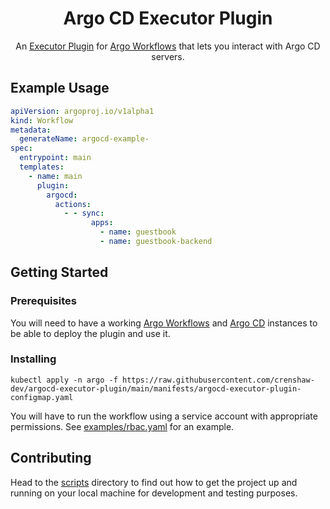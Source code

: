 <div align="center">
  <h1 align="center">Argo CD Executor Plugin</h1>
  <p align="center">An <a href="https://github.com/argoproj/argo-workflows/blob/master/docs/executor_plugins.md">Executor Plugin</a> for <a href="https://argoproj.github.io/argo-workflows/">Argo Workflows</a> that lets you interact with Argo CD servers.</p>
</div>

## Example Usage

```yaml
apiVersion: argoproj.io/v1alpha1
kind: Workflow
metadata:
  generateName: argocd-example-
spec:
  entrypoint: main
  templates:
    - name: main
      plugin:
        argocd:
          actions:
            - - sync:
                  apps:
                    - name: guestbook
                    - name: guestbook-backend
```

## Getting Started

### Prerequisites

You will need to have a working [Argo Workflows](https://argoproj.github.io/argo-workflows/) and [Argo CD](https://argo-cd.readthedocs.io/en/stable/) instances to be able to deploy the plugin and use it.

### Installing

```shell
kubectl apply -n argo -f https://raw.githubusercontent.com/crenshaw-dev/argocd-executor-plugin/main/manifests/argocd-executor-plugin-configmap.yaml
```

You will have to run the workflow using a service account with appropriate permissions. See [examples/rbac.yaml](examples/rbac.yaml) for an example.

## Contributing

Head to the [scripts](CONTRIBUTING.md) directory to find out how to get the project up and running on your local machine for development and testing purposes.

